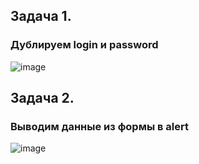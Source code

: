 ## Задача 1.   
### Дублируем login и password  
![image](https://user-images.githubusercontent.com/113675674/224982451-cfefbccf-5595-4c51-bcb1-2f8b33c3518c.png)  


## Задача 2.   
### Выводим данные из формы в alert  
![image](https://user-images.githubusercontent.com/113675674/225286432-70d09a19-10b8-47d2-a01d-33daae9b1b47.png)  
